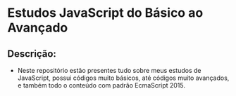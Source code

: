 # Estudos JavaScript do Básico ao Avançado

## Descrição:

- Neste repositório estão presentes tudo sobre meus estudos de JavaScript, possui códigos muito básicos, até códigos muito avançados, e também todo o conteúdo com padrão EcmaScript 2015.
